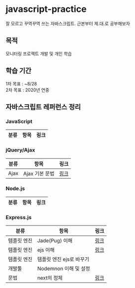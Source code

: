 # javascript-practice
잘 모르고 꾸역꾸역 쓰는 자바스크립트. 근본부터 제.대.로 공부해보자

## 목적
모니터링 프로젝트 개발 및 개인 학습

## 학습 기간 
1차 목표 : ~8/28  
2차 목표 : 2020년 연중

## 자바스크립트 레퍼런스 정리
### JavaScript
|분류|항목|링크|
|---|---|---|

### jQuery/Ajax
|분류|항목|링크|
|---|---|---|
|Ajax|Ajax 기본 문법|[링크](https://doolyit.tistory.com/20)|
### Node.js
|분류|항목|링크|
|---|---|---|

### Express.js
|분류|항목|링크|
|---|---|---|
|템플릿 엔진|Jade(Pug) 이해|[링크](https://iseongho.github.io/posts/node-template-engine-pug/)|
|템플릿 엔진|ejs 이해|[링크](https://yahohococo.tistory.com/43)|
|템플릿 엔진|템플릿 엔진 ejs로 바꾸기||
|개발툴|Nodemnon 이해 및 설정||
|문법|next의 정체|[링크](https://kamang-it.tistory.com/entry/NodeJSExpress%EB%8F%84%EB%8C%80%EC%B2%B4-next%EB%A9%94%EC%86%8C%EB%93%9C%EC%9D%98-%EC%A0%95%EC%B2%B4%EB%8A%94-%EB%AD%98%EA%B9%8C)|
